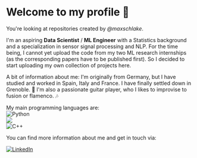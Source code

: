 # Welcome to my profile :star2: <br/>

You're looking at repositories created by *@maxschlake*. <br/>

I'm an aspiring **Data Scientist** / **ML Engineer** with a Statistics background and a specialization in sensor signal processing and NLP. For the time being, I cannot yet upload the code from my two ML research internships (as the corresponding papers have to be published first). So I decided to start uploading my own collection of projects here. <br/>

A bit of information about me: I'm originally from Germany, but I have studied and worked in Spain, Italy and France. I have finally settled down in Grenoble. 🥳 I'm also a passionate guitar player, who I likes to improvise to fusion or flamenco. :notes: <br/>

My main programming languages are: <br/>
![Python](https://img.shields.io/badge/python-3670A0?style=for-the-badge&logo=python&logoColor=ffdd54) <br/>
<img src="https://img.shields.io/badge/r-%23276DC3.svg?&style=for-the-badge&logo=r&logoColor=white"/> <br/>
![C++](https://img.shields.io/badge/c++-%2300599C.svg?style=for-the-badge&logo=c%2B%2B&logoColor=white) <br/>

You can find more information about me and get in touch via: <br/>

[![LinkedIn](https://img.shields.io/badge/Maximilian_Schlake-%230077B5.svg?style=flat&logo=linkedin&logoColor=white)](https://www.linkedin.com/in/maximilian-schlake-3451a1156/) <br/> <br/>

<!---
maxschlake/maxschlake is a ✨ special ✨ repository because its `README.md` (this file) appears on your GitHub profile.
You can click the Preview link to take a look at your changes.
--->


